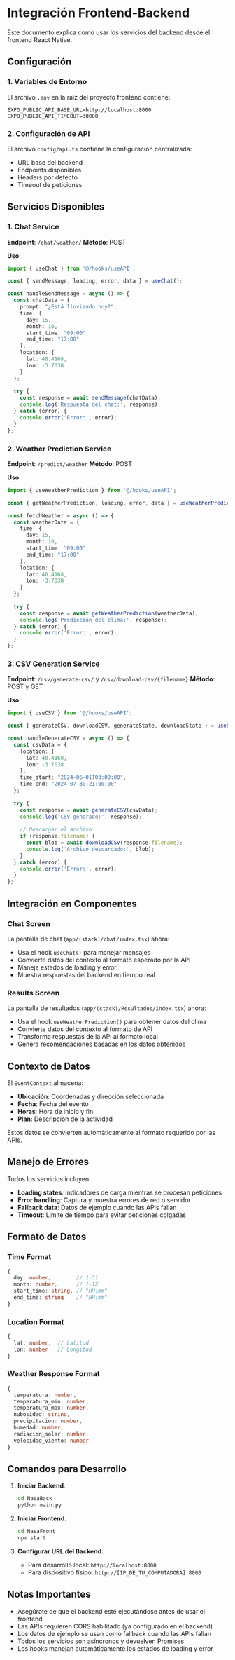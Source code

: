 # Integración Frontend-Backend

Este documento explica como usar los servicios del backend desde el frontend React Native.

## Configuración

### 1. Variables de Entorno
El archivo `.env` en la raíz del proyecto frontend contiene:
```
EXPO_PUBLIC_API_BASE_URL=http://localhost:8000
EXPO_PUBLIC_API_TIMEOUT=30000
```

### 2. Configuración de API
El archivo `config/api.ts` contiene la configuración centralizada:
- URL base del backend
- Endpoints disponibles
- Headers por defecto
- Timeout de peticiones

## Servicios Disponibles

### 1. Chat Service
**Endpoint**: `/chat/weather/`
**Método**: POST

**Uso**:
```typescript
import { useChat } from '@/hooks/useAPI';

const { sendMessage, loading, error, data } = useChat();

const handleSendMessage = async () => {
  const chatData = {
    prompt: "¿Está lloviendo hoy?",
    time: {
      day: 15,
      month: 10,
      start_time: "09:00",
      end_time: "17:00"
    },
    location: {
      lat: 40.4168,
      lon: -3.7038
    }
  };
  
  try {
    const response = await sendMessage(chatData);
    console.log('Respuesta del chat:', response);
  } catch (error) {
    console.error('Error:', error);
  }
};
```

### 2. Weather Prediction Service
**Endpoint**: `/predict/weather`
**Método**: POST

**Uso**:
```typescript
import { useWeatherPrediction } from '@/hooks/useAPI';

const { getWeatherPrediction, loading, error, data } = useWeatherPrediction();

const fetchWeather = async () => {
  const weatherData = {
    time: {
      day: 15,
      month: 10,
      start_time: "09:00",
      end_time: "17:00"
    },
    location: {
      lat: 40.4168,
      lon: -3.7038
    }
  };
  
  try {
    const response = await getWeatherPrediction(weatherData);
    console.log('Predicción del clima:', response);
  } catch (error) {
    console.error('Error:', error);
  }
};
```

### 3. CSV Generation Service
**Endpoint**: `/csv/generate-csv/` y `/csv/download-csv/{filename}`
**Método**: POST y GET

**Uso**:
```typescript
import { useCSV } from '@/hooks/useAPI';

const { generateCSV, downloadCSV, generateState, downloadState } = useCSV();

const handleGenerateCSV = async () => {
  const csvData = {
    location: {
      lat: 40.4168,
      lon: -3.7038
    },
    time_start: "2024-06-01T03:00:00",
    time_end: "2024-07-30T21:00:00"
  };
  
  try {
    const response = await generateCSV(csvData);
    console.log('CSV generado:', response);
    
    // Descargar el archivo
    if (response.filename) {
      const blob = await downloadCSV(response.filename);
      console.log('Archivo descargado:', blob);
    }
  } catch (error) {
    console.error('Error:', error);
  }
};
```

## Integración en Componentes

### Chat Screen
La pantalla de chat (`app/(stack)/chat/index.tsx`) ahora:
- Usa el hook `useChat()` para manejar mensajes
- Convierte datos del contexto al formato esperado por la API
- Maneja estados de loading y error
- Muestra respuestas del backend en tiempo real

### Results Screen
La pantalla de resultados (`app/(stack)/Resultados/index.tsx`) ahora:
- Usa el hook `useWeatherPrediction()` para obtener datos del clima
- Convierte datos del contexto al formato de API
- Transforma respuestas de la API al formato local
- Genera recomendaciones basadas en los datos obtenidos

## Contexto de Datos

El `EventContext` almacena:
- **Ubicación**: Coordenadas y dirección seleccionada
- **Fecha**: Fecha del evento
- **Horas**: Hora de inicio y fin
- **Plan**: Descripción de la actividad

Estos datos se convierten automáticamente al formato requerido por las APIs.

## Manejo de Errores

Todos los servicios incluyen:
- **Loading states**: Indicadores de carga mientras se procesan peticiones
- **Error handling**: Captura y muestra errores de red o servidor
- **Fallback data**: Datos de ejemplo cuando las APIs fallan
- **Timeout**: Límite de tiempo para evitar peticiones colgadas

## Formato de Datos

### Time Format
```typescript
{
  day: number,        // 1-31
  month: number,      // 1-12
  start_time: string, // "HH:mm"
  end_time: string    // "HH:mm"
}
```

### Location Format
```typescript
{
  lat: number,  // Latitud
  lon: number   // Longitud
}
```

### Weather Response Format
```typescript
{
  temperatura: number,
  temperatura_min: number,
  temperatura_max: number,
  nubosidad: string,
  precipitacion: number,
  humedad: number,
  radiacion_solar: number,
  velocidad_viento: number
}
```

## Comandos para Desarrollo

1. **Iniciar Backend**:
   ```bash
   cd NasaBack
   python main.py
   ```

2. **Iniciar Frontend**:
   ```bash
   cd NasaFront
   npm start
   ```

3. **Configurar URL del Backend**:
   - Para desarrollo local: `http://localhost:8000`
   - Para dispositivo físico: `http://[IP_DE_TU_COMPUTADORA]:8000`

## Notas Importantes

- Asegúrate de que el backend esté ejecutándose antes de usar el frontend
- Las APIs requieren CORS habilitado (ya configurado en el backend)
- Los datos de ejemplo se usan como fallback cuando las APIs fallan
- Todos los servicios son asíncronos y devuelven Promises
- Los hooks manejan automáticamente los estados de loading y error